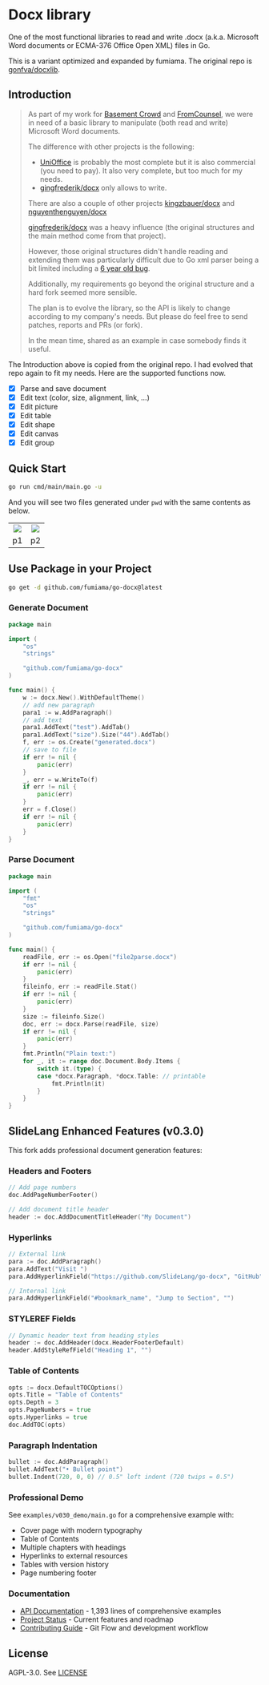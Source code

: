 # Docx library

One of the most functional libraries to read and write .docx (a.k.a. Microsoft Word documents or ECMA-376 Office Open XML) files in Go.

This is a variant optimized and expanded by fumiama. The original repo is [gonfva/docxlib](https://github.com/gonfva/docxlib).

## Introduction

> As part of my work for [Basement Crowd](https://www.basementcrowd.com) and [FromCounsel](https://www.fromcounsel.com), we were in need of a basic library to manipulate (both read and write) Microsoft Word documents.
> 
> The difference with other projects is the following:
> - [UniOffice](https://github.com/unidoc/unioffice) is probably the most complete but it is also commercial (you need to pay). It also very complete, but too much for my needs.
> - [gingfrederik/docx](https://github.com/gingfrederik/docx) only allows to write.
> 
> There are also a couple of other projects [kingzbauer/docx](https://github.com/kingzbauer/docx) and [nguyenthenguyen/docx](https://github.com/nguyenthenguyen/docx)
> 
> [gingfrederik/docx](https://github.com/gingfrederik/docx) was a heavy influence (the original structures and the main method come from that project).
> 
> However, those original structures didn't handle reading and extending them was particularly difficult due to Go xml parser being a bit limited including a [6 year old bug](https://github.com/golang/go/issues/9519).
> 
> Additionally, my requirements go beyond the original structure and a hard fork seemed more sensible.
> 
> The plan is to evolve the library, so the API is likely to change according to my company's needs. But please do feel free to send patches, reports and PRs (or fork).
> 
> In the mean time, shared as an example in case somebody finds it useful.

The Introduction above is copied from the original repo. I had evolved that repo again to fit my needs. Here are the supported functions now.

- [x] Parse and save document
- [x] Edit text (color, size, alignment, link, ...)
- [x] Edit picture
- [x] Edit table
- [x] Edit shape
- [x] Edit canvas
- [x] Edit group

## Quick Start
```bash
go run cmd/main/main.go -u
```
And you will see two files generated under `pwd` with the same contents as below.

<table>
	<tr>
		<td align="center"><img src="https://user-images.githubusercontent.com/41315874/223348099-4a6099d2-0fec-4e13-92a7-152c00bc6f6b.png"></td>
		<td align="center"><img src="https://user-images.githubusercontent.com/41315874/223349486-e78ac0f1-c879-4888-9110-ea4db2590241.png"></td>
	</tr>
	<tr>
		<td align="center">p1</td>
		<td align="center">p2</td>
	</tr>
</table>

## Use Package in your Project
```bash
go get -d github.com/fumiama/go-docx@latest
```
### Generate Document
```go
package main

import (
	"os"
	"strings"

	"github.com/fumiama/go-docx"
)

func main() {
	w := docx.New().WithDefaultTheme()
	// add new paragraph
	para1 := w.AddParagraph()
	// add text
	para1.AddText("test").AddTab()
	para1.AddText("size").Size("44").AddTab()
	f, err := os.Create("generated.docx")
	// save to file
	if err != nil {
		panic(err)
	}
	_, err = w.WriteTo(f)
	if err != nil {
		panic(err)
	}
	err = f.Close()
	if err != nil {
		panic(err)
	}
}
```
### Parse Document
```go
package main

import (
	"fmt"
	"os"
	"strings"

	"github.com/fumiama/go-docx"
)

func main() {
	readFile, err := os.Open("file2parse.docx")
	if err != nil {
		panic(err)
	}
	fileinfo, err := readFile.Stat()
	if err != nil {
		panic(err)
	}
	size := fileinfo.Size()
	doc, err := docx.Parse(readFile, size)
	if err != nil {
		panic(err)
	}
	fmt.Println("Plain text:")
	for _, it := range doc.Document.Body.Items {
		switch it.(type) {
		case *docx.Paragraph, *docx.Table: // printable
			fmt.Println(it)
		}
	}
}
```

## SlideLang Enhanced Features (v0.3.0)

This fork adds professional document generation features:

### Headers and Footers
```go
// Add page numbers
doc.AddPageNumberFooter()

// Add document title header
header := doc.AddDocumentTitleHeader("My Document")
```

### Hyperlinks
```go
// External link
para := doc.AddParagraph()
para.AddText("Visit ")
para.AddHyperlinkField("https://github.com/SlideLang/go-docx", "GitHub", "Go to repository")

// Internal link
para.AddHyperlinkField("#bookmark_name", "Jump to Section", "")
```

### STYLEREF Fields
```go
// Dynamic header text from heading styles
header := doc.AddHeader(docx.HeaderFooterDefault)
header.AddStyleRefField("Heading 1", "")
```

### Table of Contents
```go
opts := docx.DefaultTOCOptions()
opts.Title = "Table of Contents"
opts.Depth = 3
opts.PageNumbers = true
opts.Hyperlinks = true
doc.AddTOC(opts)
```

### Paragraph Indentation
```go
bullet := doc.AddParagraph()
bullet.AddText("• Bullet point")
bullet.Indent(720, 0, 0) // 0.5" left indent (720 twips = 0.5")
```

### Professional Demo
See `examples/v030_demo/main.go` for a comprehensive example with:
- Cover page with modern typography
- Table of Contents
- Multiple chapters with headings
- Hyperlinks to external resources
- Tables with version history
- Page numbering footer

### Documentation
- [API Documentation](docs/API_DOCUMENTATION.md) - 1,393 lines of comprehensive examples
- [Project Status](PROJECT_STATUS.md) - Current features and roadmap
- [Contributing Guide](CONTRIBUTING.md) - Git Flow and development workflow

## License

AGPL-3.0. See [LICENSE](LICENSE)
